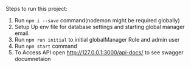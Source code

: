 Steps to run this project:

1. Run `npm i --save` command(nodemon might be required globally)
2. Setup Up env file for database settings and starting global manager email.
3. Run `npm run initial` to initial globalManager Role and admin user
4. Run `npm start` command
5. To Access API open http://127.0.0.1:3000/api-docs/ to see swagger documnetaion